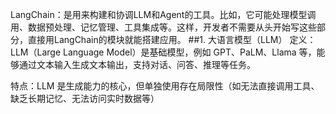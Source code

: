 LangChain：是用来构建和协调LLM和Agent的工具。比如，它可能处理模型调用、数据预处理、记忆管理、工具集成等。这样，开发者不需要从头开始写这些部分，直接用LangChain的模块就能搭建应用。
##1. 大语言模型（LLM）
定义：LLM（Large Language Model）是基础模型，例如 GPT、PaLM、Llama 等，能够通过文本输入生成文本输出，支持对话、问答、推理等任务。

特点：LLM 是生成能力的核心，但单独使用存在局限性（如无法直接调用工具、缺乏长期记忆、无法访问实时数据等）
